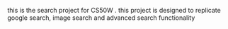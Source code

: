 this is the search project  for CS50W  . 
this project is designed to replicate  google search, image search and advanced search functionality